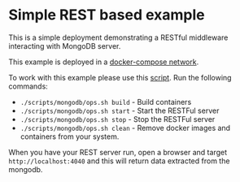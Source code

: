 # Simple REST based example

This is a simple deployment demonstrating a RESTful middleware interacting with MongoDB server.

This example is deployed in a [docker-compose network](../deployment/docker-compose.yaml).

To work with this example please use this [script](../scripts/compose.sh). Run the following commands:

* `./scripts/mongodb/ops.sh build` - Build containers
* `./scripts/mongodb/ops.sh start` - Start the RESTFul server
* `./scripts/mongodb/ops.sh stop` - Stop the RESTFul server
* `./scripts/mongodb/ops.sh clean` - Remove docker images and containers from your system.

When you have your REST server run, open a browser and target `http://localhost:4040` and this will return data extracted from the mongodb.